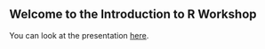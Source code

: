 ## Welcome to the Introduction to R Workshop

You can look at the presentation [here](https://github.com/eugeniopaglino/RWorkshopBase/blob/main/RWorkshopBase.html).
